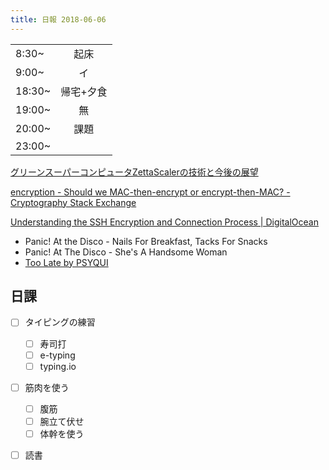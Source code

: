 ```yaml
---
title: 日報 2018-06-06
---
```


|||
|:-|:-:|
|8:30~|起床|
|9:00~|イ|
|18:30~|帰宅+夕食|
|19:00~|無|
|20:00~|課題|
|23:00~||

[グリーンスーパーコンピュータZettaScalerの技術と今後の展望](https://search.ieice.org/bin/pdf_link.php?category=C&fname=j100-c_11_537&lang=J&year=2017)

[encryption - Should we MAC-then-encrypt or encrypt-then-MAC? - Cryptography Stack Exchange](https://crypto.stackexchange.com/questions/202/should-we-mac-then-encrypt-or-encrypt-then-mac)

[Understanding the SSH Encryption and Connection Process | DigitalOcean](https://www.digitalocean.com/community/tutorials/understanding-the-ssh-encryption-and-connection-process)

- Panic! At the Disco - Nails For Breakfast, Tacks For Snacks
- Panic! At The Disco - She's A Handsome Woman
- [Too Late by PSYQUI](https://soundcloud.com/psyqui)

## 日課

- [ ] タイピングの練習
	+ [ ] 寿司打
	+ [ ] e-typing
	+ [ ] typing.io
- [ ] 筋肉を使う
	+ [ ] 腹筋
	+ [ ] 腕立て伏せ
	+ [ ] 体幹を使う
- [ ] 読書

